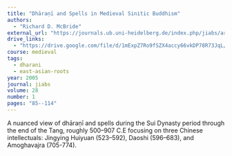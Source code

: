 ```yaml
---
title: "Dhāraṇī and Spells in Medieval Sinitic Buddhism"
authors:
  - "Richard D. McBride"
external_url: "https://journals.ub.uni-heidelberg.de/index.php/jiabs/article/download/8958/2851"
drive_links:
  - "https://drive.google.com/file/d/1mExpZ7Ro9fSZX4accy66vkDP78R73JqL/view?usp=sharing"
course: medieval
tags:
  - dharani
  - east-asian-roots
year: 2005
journal: jiabs
volume: 28
number: 1
pages: "85--114"
---
```


A nuanced view of dhāraṇī and spells during the Sui Dynasty period through the end of the Tang, roughly 500–907 C.E focusing on three Chinese intellectuals: Jingying Huiyuan (523–592), Daoshi (596–683), and Amoghavajra (705-774).
